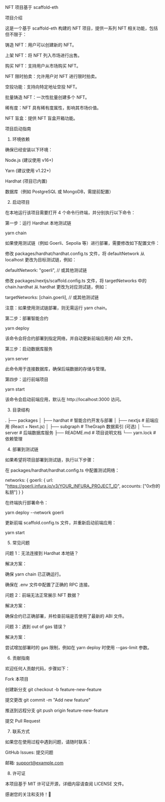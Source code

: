 NFT 项目基于 scaffold-eth

项目介绍

这是一个基于 scaffold-eth 构建的 NFT 项目，提供一系列 NFT 相关功能，包括但不限于：

铸造 NFT：用户可以创建新的 NFT。

上架 NFT：将 NFT 列入市场进行出售。

购买 NFT：支持用户从市场购买 NFT。

NFT 限时拍卖：允许用户对 NFT 进行限时拍卖。

空投功能：支持向特定地址空投 NFT。

批量铸造 NFT：一次性批量创建多个 NFT。

稀有度：NFT 具有稀有度属性，影响其市场价值。

NFT 盲盒：提供 NFT 盲盒开箱功能。

项目启动指南

1. 环境依赖

确保已经安装以下环境：

Node.js (建议使用 v16+)

Yarn (建议使用 v1.22+)

Hardhat (项目已内置)

数据库（例如 PostgreSQL 或 MongoDB，需提前配置）

2. 启动项目

在本地运行该项目需要打开 4 个命令行终端，并分别执行以下命令：

第一步：运行 Hardhat 本地测试链

yarn chain

如果使用测试链（例如 Goerli、Sepolia 等）进行部署，需要修改如下配置文件：

修改 packages/hardhat/hardhat.config.ts 文件，将 defaultNetwork 从 localhost 更改为目标测试链，例如：

defaultNetwork: "goerli",  // 或其他测试链

修改 packages/nextjs/scaffold.config.ts 文件，将 targetNetworks 中的 chain.hardhat 从 hardhat 更改为对应测试链，例如：

targetNetworks: [chain.goerli],  // 或其他测试链

注意：如果使用测试链部署，则无需运行 yarn chain。

第二步：部署智能合约

yarn deploy

该命令会将合约部署到指定网络，并自动更新前端应用的 ABI 文件。

第三步：启动数据库服务

yarn server

此命令用于连接数据库，确保后端数据的存储与管理。

第四步：运行前端项目

yarn start

该命令会启动前端应用，默认在 http://localhost:3000 访问。

3. 目录结构

.
├── packages
│   ├── hardhat         # 智能合约开发与部署
│   ├── nextjs          # 前端应用 (React + Next.js)
│   ├── subgraph        # TheGraph 数据索引 (可选)
│   └── server          # 后端数据库服务
├── README.md           # 项目说明文档
└── yarn.lock           # 依赖管理

4. 部署到测试链

如果希望将项目部署到测试链，执行以下步骤：

在 packages/hardhat/hardhat.config.ts 中配置测试网络：

networks: {
   goerli: {
      url: "https://goerli.infura.io/v3/YOUR_INFURA_PROJECT_ID",
      accounts: ["0x你的私钥"]
   }
}

在终端执行部署命令：

yarn deploy --network goerli

更新前端 scaffold.config.ts 文件，并重新启动前端应用：

yarn start

5. 常见问题

问题 1：无法连接到 Hardhat 本地链？

解决方案：

确保 yarn chain 已正确运行。

确保在 .env 文件中配置了正确的 RPC 连接。

问题 2：前端无法正常展示 NFT 数据？

解决方案：

确保合约已正确部署，并检查前端是否使用了最新的 ABI 文件。

问题 3：遇到 out of gas 错误？

解决方案：

尝试增加部署时的 gas 限制，例如在 yarn deploy 时使用 --gas-limit 参数。

6. 贡献指南

欢迎任何人贡献代码，步骤如下：

Fork 本项目

创建新分支 git checkout -b feature-new-feature

提交更改 git commit -m "Add new feature"

推送到远程分支 git push origin feature-new-feature

提交 Pull Request

7. 联系方式

如果您在使用过程中遇到问题，请随时联系：

GitHub Issues: 提交问题

邮箱: support@example.com

8. 许可证

本项目基于 MIT 许可证开源，详细内容请查阅 LICENSE 文件。

感谢您的关注和支持！🎉

